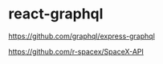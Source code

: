 # react-graphql

https://github.com/graphql/express-graphql

https://github.com/r-spacex/SpaceX-API
